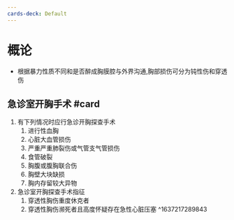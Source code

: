 ```yaml
---
cards-deck: Default
---
```


# 概论
- 根据暴力性质不同和是否醉成胸膜腔与外界沟通,胸部损伤可分为钝性伤和穿透伤

## 急诊室开胸手术 #card 
1. 有下列情况时应行急诊开胸探查手术
	1. 进行性血胸
	2. 心脏大血管损伤
	3. 严重严重肺裂伤或气管支气管损伤
	4. 食管破裂
	5. 胸腹或腹胸联合伤
	6. 胸壁大块缺损
	7. 胸内存留较大异物
2. 急诊室开胸探查手术指征
	1. 穿透性胸伤重度休克者
	2. 穿透性胸伤濒死者且高度怀疑存在急性心脏压塞
^1637217289843
